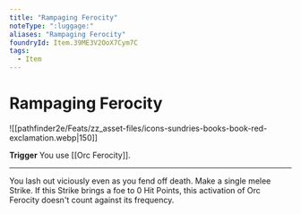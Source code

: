 ```yaml
---
title: "Rampaging Ferocity"
noteType: ":luggage:"
aliases: "Rampaging Ferocity"
foundryId: Item.39ME3V2OoX7Cym7C
tags:
  - Item
---
```


# Rampaging Ferocity
![[pathfinder2e/Feats/zz_asset-files/icons-sundries-books-book-red-exclamation.webp|150]]

**Trigger** You use [[Orc Ferocity]].

* * *

You lash out viciously even as you fend off death. Make a single melee Strike. If this Strike brings a foe to 0 Hit Points, this activation of Orc Ferocity doesn't count against its frequency.
